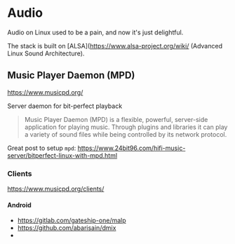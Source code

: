 # Audio

Audio on Linux used to be a pain, and now it's just delightful.

The stack is built on [ALSA](https://www.alsa-project.org/wiki/ (Advanced Linux Sound Architecture).

## Music Player Daemon (MPD)

https://www.musicpd.org/

Server daemon for bit-perfect playback

> Music Player Daemon (MPD) is a flexible, powerful, server-side application for playing music. Through plugins and libraries it can play a variety of sound files while being controlled by its network protocol.

Great post to setup `mpd`: https://www.24bit96.com/hifi-music-server/bitperfect-linux-with-mpd.html


### Clients

https://www.musicpd.org/clients/


#### Android

- https://gitlab.com/gateship-one/malp
- https://github.com/abarisain/dmix
- 
